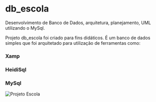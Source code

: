 # db_escola
Desenvolvimento de Banco de Dados, arquitetura, planejamento, UML utilizando o MySql.

Projeto db_escola foi criado para fins didáticos. É um banco de dados simples que foi arquitetado para utilização de ferramentas como: 


<h3>Xamp</h3>
<h3>HeidiSql</h3>
<h3>MySql</h3>

![Projeto Escola](https://user-images.githubusercontent.com/54957033/103606538-65fd8680-4ef5-11eb-8cad-a1b68fb8787d.png)
